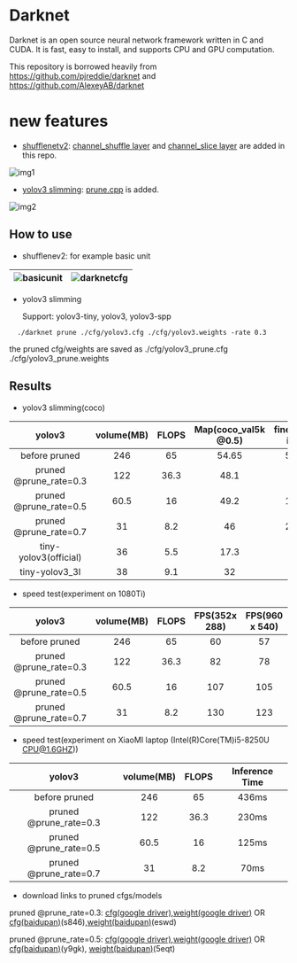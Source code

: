 # Darknet 

Darknet is an open source neural network framework written in C and CUDA. It is fast, easy to install, and supports CPU and GPU computation.

This repository is borrowed heavily from https://github.com/pjreddie/darknet and https://github.com/AlexeyAB/darknet

# new features
 - [shufflenetv2](https://arxiv.org/abs/1807.11164):
[channel_shuffle layer](https://github.com/gmayday1997/darknet.CG/blob/master/src/channel_shuffle.c) and 
[channel_slice layer](https://github.com/gmayday1997/darknet.CG/blob/master/src/channel_slice.c) are added in this repo.

![img1](https://user-images.githubusercontent.com/16068384/39479361-9f1345c0-4d97-11e8-8201-4a45ac4a6c7e.png)

- [yolov3 slimming](https://arxiv.org/abs/1708.06519):
[prune.cpp](https://github.com/gmayday1997/darknet.CG/blob/master/src/prune.cpp) is added.

 ![img2](https://user-images.githubusercontent.com/8370623/29604272-d56a73f4-879b-11e7-80ea-0702de6bd584.jpg)

## How to use

- shufflenev2: 
  for example basic unit
  
| ![basicunit](https://img3.doubanio.com/view/status/raw/public/e99ac6d308ca60e.jpg) | ![darknetcfg](https://img3.doubanio.com/view/status/raw/public/2928419c25e8e21.jpg) |
|---|---|

- yolov3 slimming

  Support: yolov3-tiny, yolov3, yolov3-spp
```
  ./darknet prune ./cfg/yolov3.cfg ./cfg/yolov3.weights -rate 0.3
```
 the pruned cfg/weights are saved as ./cfg/yolov3_prune.cfg  ./cfg/yolov3_prune.weights
 
## Results
 - yolov3 slimming(coco)
 
|         yolov3       | volume(MB) | FLOPS |Map(coco_val5k @0.5)|  finetuning iters |   parameters |
|:--------------------:|:----------:|:-----:|:------------------:|:-----------------:|:------------:|
|    before pruned     |     246    |   65  |        54.65       |       500k        |      1x      |
|pruned @prune_rate=0.3|     122    |  36.3 |        48.1        |        80k        |     0.5x     |
|pruned @prune_rate=0.5|     60.5   |  16   |        49.2        |       160k        |    0.25x     |
|pruned @prune_rate=0.7|     31     |  8.2  |        46          |       200k        |    0.125x    |
| tiny-yolov3(official)|     36     |  5.5  |        17.3        |                   |              |
|    tiny-yolov3_3l    |     38     |  9.1  |        32          |                   |              |

- speed test(experiment on 1080Ti)

|         yolov3       | volume(MB) | FLOPS |    FPS(352x 288)   |  FPS(960 x 540)   |   FPS(1960 x 1080) |
|:--------------------:|:----------:|:-----:|:------------------:|:-----------------:|:------------------:|
|    before pruned     |     246    |   65  |         60         |         57        |          53        |
|pruned @prune_rate=0.3|     122    |  36.3 |         82         |         78        |          76        |
|pruned @prune_rate=0.5|     60.5   |  16   |        107         |         105       |          97        |
|pruned @prune_rate=0.7|     31     |  8.2  |        130         |         123       |         120        |

- speed test(experiment on XiaoMI laptop (Intel(R)Core(TM)i5-8250U CPU@1.6GHZ))

|         yolov3       | volume(MB) | FLOPS |  Inference Time |
|:--------------------:|:----------:|:-----:|:---------------:|
|    before pruned     |     246    |   65  |      436ms      |
|pruned @prune_rate=0.3|     122    |  36.3 |      230ms      |
|pruned @prune_rate=0.5|     60.5   |  16   |      125ms      |
|pruned @prune_rate=0.7|     31     |  8.2  |      70ms       |

 - download links to pruned cfgs/models
 
  pruned @prune_rate=0.3: [cfg(google driver)](https://drive.google.com/file/d/1eQdmLB4aJtScBicjOdC2L9IUxoRqi6p-/view?usp=sharing),[weight(google driver)](https://drive.google.com/file/d/1-WIkaWsvK61_B2NuEGdMtNWxgGemUCyQ/view?usp=sharing) OR [cfg(baidupan)]( https://pan.baidu.com/s/19OIjfVvOTfAw-5Y9Fp5HuQ)(s846),[weight(baidupan)](https://pan.baidu.com/s/1XNx6Bfc42C2tSSYkG8iUhQ)(eswd) 
  
 pruned @prune_rate=0.5: [cfg(google driver)](https://drive.google.com/file/d/1MLKcYBFDLmhW4fwgY7dbcMAkALDt_b0B/view?usp=sharing),[weight(google driver)](https://drive.google.com/file/d/1F_EEqekMqdo9nc0x126gcyVsChhnh6zU/view?usp=sharing) OR
  [cfg(baidupan)](https://pan.baidu.com/s/1wMhOae8B6ey_nIPfWKWQow)(y9gk), [weight(baidupan)](https://pan.baidu.com/s/1ONDkFCcFsKyH3ccpIh2CuQ)(5eqt)

 <!-- ![img3](https://img1.doubanio.com/view/status/raw/public/0d1e2ae81cea1fc.jpg) -->

